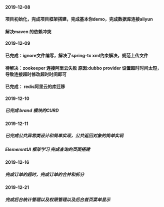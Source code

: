 #### 2019-12-08
#### 项目初始化，完成项目框架搭建，完成基本你demo，完成数据库连接aliyun
#### 解决maven 的依赖冲突
#### 2019-12-09 
#### 已完成：ignore文件编写，解决了spring-tx xml约束解决，规范上传文件
#### 待解决：zookeeper 连接阿里云失败  原因:dubbo provider 设置超时时间太短，导致连接超时修改超时时间即可
#### 已完成： redis阿里云的库迁移
#### 2019-12-10
##### 已完成 brand 模块的CURD
#### 2019-12-11
##### 已完成公共异常类设计和简单实现，公共返回对象的简单实现
#####  ElememntUI 框架学习 完成查询的页面搭建
#### 2019-12-16
##### 完成订单的超时，完成订单的合并和拆分
#### 2019-12-21 
##### 完成后台统计管理以及权限管理以及后台首页菜单显示

